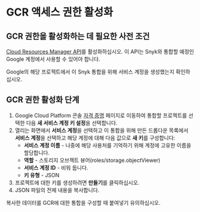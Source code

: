 # GCR 액세스 권한 활성화

## **GCR 권한을 활성화하는 데 필요한 사전 조건**

[Cloud Resources Manager API](https://console.cloud.google.com/apis/library/cloudresourcemanager.googleapis.com?q=cloud%20resource%20manager\&id=16f5d23e-c895-4b9d-88e4-864c1766636f\&project=next-for-integration-testing)를 활성화하십시오. 이 API는 Snyk와 통합할 예정인 Google 계정에서 사용할 수 있어야 합니다.

Google의 해당 프로젝트에서 이 Snyk 통합을 위해 서비스 계정을 생성했는지 확인하십시오.

## **GCR 권한 활성화 단계**

1. Google Cloud Platform 콘솔 [자격 증명](https://console.cloud.google.com/apis/credentials) 페이지로 이동하여 통합할 프로젝트를 선택한 다음 **새 서비스 계정 키 설정**을 선택합니다.
2. 열리는 화면에서 **서비스 계정**을 선택하고 이 통합을 위해 만든 드롭다운 목록에서 **서비스 계정**을 선택하고 해당 계정에 대해 다음 값으로 **새 키**를 구성합니다:
   * **서비스 계정 이름** - 나중에 해당 사용처를 기억하기 위해 계정에 고유한 이름을 할당합니다.
   * **역할** - 스토리지 오브젝트 뷰어(roles/storage.objectViewer)
   * **서비스 계정 ID** - 비워 둡니다.
   * **키 유형** - JSON
3. 프로젝트에 대한 키를 생성하려면 **만들기**를 클릭하십시오.
4. JSON 파일의 전체 내용을 복사합니다.

복사한 데이터를 GCR에 대한 통합을 구성할 때 붙여넣기 유의하십시오.